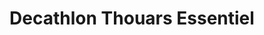 ---
title: "Decathlon Thouars Essentiel"
url: /sainte-verge/decathlon-thouars-essentiel/
shop: Sport
---